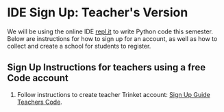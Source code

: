 # IDE Sign Up: Teacher's Version

We will be using the online IDE [repl.it](https://repl.it) to write Python code this semester. Below are instructions for how to sign up for an account, as well as how to collect and create a school for students to register.

## Sign Up Instructions for teachers using a free Code account

1. Follow instructions to create teacher Trinket account: [Sign Up Guide Teachers Code](https://github.com/TEALSK12/2nd-semester-introduction-to-computer-science/raw/master/units/1_unit/replit_teacher.docx).

